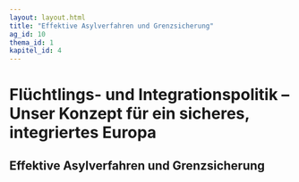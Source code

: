 ```yaml
---
layout: layout.html
title: "Effektive Asylverfahren und Grenzsicherung"
ag_id: 10
thema_id: 1
kapitel_id: 4
---
```


# Flüchtlings- und Integrationspolitik – Unser Konzept für ein sicheres, integriertes Europa

## Effektive Asylverfahren und Grenzsicherung

